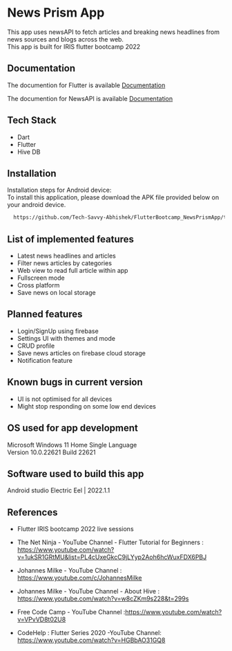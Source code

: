 
# News Prism App

This app uses newsAPI to fetch articles and breaking news headlines from news sources and blogs across the web.  
This app is built for IRIS flutter bootcamp 2022



## Documentation

The documention for Flutter is available
[Documentation](https://docs.flutter.dev/)


The documention for NewsAPI is available
[Documentation](https://newsapi.org/docs)


## Tech Stack


- Dart
- Flutter
- Hive DB


## Installation

Installation steps for Android device:  
To install this application, please download the APK file provided below on your android device.

```bash
  https://github.com/Tech-Savvy-Abhishek/FlutterBootcamp_NewsPrismApp/tree/master/Apk
```
    
## List of implemented features

- Latest news headlines and articles
- Filter news articles by categories
- Web view to read full article within app
- Fullscreen mode
- Cross platform
- Save news on local storage




## Planned features

- Login/SignUp using firebase
- Settings UI with themes and mode
- CRUD profile 
- Save news articles on firebase cloud storage
- Notification feature



## Known bugs in current version

- UI is not optimised for all devices
- Might stop responding on some low end devices


## OS used for app development

Microsoft Windows 11 Home Single Language  
Version	10.0.22621 Build 22621

## Software used to build this app

Android studio Electric Eel | 2022.1.1




## References

- Flutter IRIS bootcamp 2022 live sessions

- The Net Ninja - YouTube Channel - Flutter Tutorial for Beginners : https://www.youtube.com/watch?v=1ukSR1GRtMU&list=PL4cUxeGkcC9jLYyp2Aoh6hcWuxFDX6PBJ

- Johannes Milke - YouTube Channel :
  https://www.youtube.com/c/JohannesMilke

- Johannes Milke - YouTube Channel - About Hive : https://www.youtube.com/watch?v=w8cZKm9s228&t=299s

- Free Code Camp - YouTube Channel :https://www.youtube.com/watch?v=VPvVD8t02U8

- CodeHelp : Flutter Series 2020 -YouTube Channel: https://www.youtube.com/watch?v=HGBbAO31GQ8






